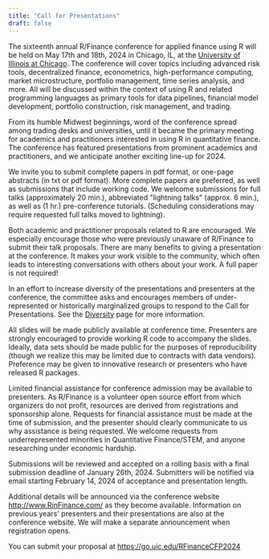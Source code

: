 ```yaml
---
title: "Call for Presentations"
draft: false
---
```


The sixteenth annual R/Finance conference for applied finance using R will be held on May 17th and 18th, 2024 in Chicago, IL, at the [University of Illinois at Chicago](https://www.uic.edu). The conference will cover topics including advanced risk tools, decentralized finance, econometrics, high-performance computing, market microstructure, portfolio management, time series analysis, and more. All will be discussed within the context of using R and related programming languages as primary tools for data pipelines, financial model development, portfolio construction, risk management, and trading.

From its humble Midwest beginnings, word of the conference spread among trading desks and universities, until it became the primary meeting for academics and practitioners interested in using R in quantitative finance. The conference has featured presentations from prominent academics and practitioners, and we anticipate another exciting line-up for 2024.

We invite you to submit complete papers in pdf format, or one-page abstracts (in txt or pdf format). More complete papers are preferred, as well as submissions that include working code. We welcome submissions for full talks (approximately 20 min.), abbreviated "lightning talks" (approx. 6 min.), as well as (1 hr.) pre-conference tutorials. (Scheduling considerations may require requested full talks moved to lightning).

Both academic and practitioner proposals related to R are encouraged. We especially encourage those who were previously unaware of R/Finance to submit their talk proposals. There are many benefits to giving a presentation at the conference. It makes your work visible to the community, which often leads to interesting conversations with others about your work. A full paper is not required!

In an effort to increase diversity of the presentations and presenters at the conference, the committee asks and encourages members of under-represented or historically marginalized groups to respond to the Call for Presentations. See the [Diversity](/diversity) page for more information.

All slides will be made publicly available at conference time. Presenters are strongly encouraged to provide working R code to accompany the slides. Ideally, data sets should be made public for the purposes of reproducibility (though we realize this may be limited due to contracts with data vendors). Preference may be given to innovative research or presenters who have released R packages.

Limited financial assistance for conference admission may be available to presenters. As R/Finance is a volunteer open source effort from which organizers do not profit, resources are derived from registrations and sponsorship alone. Requests for financial assistance must be made at the time of submission, and the presenter should clearly communicate to us why assistance is being requested. We welcome requests from underrepresented minorities in Quantitative Finance/STEM, and anyone researching under economic hardship.

Submissions will be reviewed and accepted on a rolling basis with a final submission deadline of January 26th, 2024. Submitters will be notified via email starting February 14, 2024 of acceptance and presentation length.

Additional details will be announced via the conference website http://www.RinFinance.com/ as they become available. Information on previous years' presenters and their presentations are also at the conference website. We will make a separate announcement when registration opens.

You can submit your proposal at https://go.uic.edu/RFinanceCFP2024
